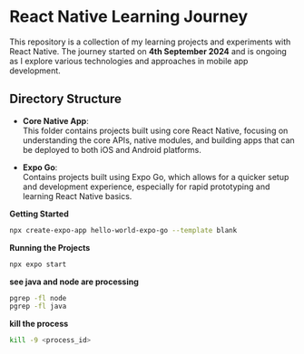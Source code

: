 # React Native Learning Journey

This repository is a collection of my learning projects and experiments with React Native. The journey started on **4th September 2024** and is ongoing as I explore various technologies and approaches in mobile app development.

## Directory Structure

- **Core Native App**:  
  This folder contains projects built using core React Native, focusing on understanding the core APIs, native modules, and building apps that can be deployed to both iOS and Android platforms.

- **Expo Go**:  
  Contains projects built using Expo Go, which allows for a quicker setup and development experience, especially for rapid prototyping and learning React Native basics.

**Getting Started**
```bash
npx create-expo-app hello-world-expo-go --template blank
```
**Running the Projects**
```bash
npx expo start
```
**see java and node are processing**
```bash
pgrep -fl node
pgrep -fl java
```
**kill the process**
```bash
kill -9 <process_id>
```
